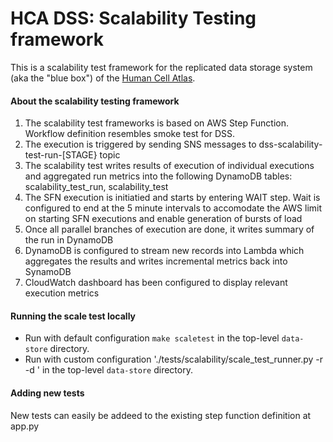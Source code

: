 # HCA DSS: Scalability Testing framework

This is a scalability test framework for the replicated data storage system (aka the "blue box") of
the [Human Cell Atlas](https://www.humancellatlas.org/). 

#### About the scalability testing framework

1. The scalability test frameworks is based on AWS Step Function. Workflow definition resembles smoke test for DSS.
2. The execution is triggered by sending SNS messages to dss-scalability-test-run-[STAGE} topic
3. The scalability test writes results of execution of individual executions and aggregated run metrics into the 
following DynamoDB tables: scalability_test_run, scalability_test
4. The SFN execution is initiatied and starts by entering WAIT step. Wait is configured to end at the 5 minute intervals 
to accomodate the AWS limit on starting SFN executions and enable generation of bursts of load
5.  Once all parallel branches of execution are done, it writes summary of the run in DynamoDB
6. DynamoDB is configured to stream new records into Lambda which aggregates the results and writes incremental metrics
back into SynamoDB
7. CloudWatch dashboard has been configured to display relevant execution metrics 

#### Running the scale test locally

* Run with default configuration `make scaletest` in the top-level `data-store` directory.
* Run with custom configuration './tests/scalability/scale_test_runner.py -r <rps> -d <seconds>' in the 
top-level `data-store` directory.

#### Adding new tests

New tests can easily be addeed to the existing step function definition at app.py
